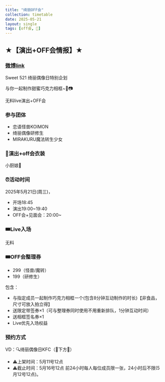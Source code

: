 ```yaml
---
title: "绮丽OFF会"
collection: timetable
date: 2025-05-21
layout: single
tags: [off会, 🎫]
---
```


## ★【演出+OFF会情报】★

### [微博link](https://weibo.com/7877829665/Pr4IFuob2)

Sweet 521 绮丽偶像日特别企划

与你一起制作甜蜜巧克力相框~🍫📷

无料live演出+OFF会

### 参与团体

- 恋语怪兽KOIMON
- 绮丽偶像研修生
- MIRAKURU魔法转生少女

### 👗演出+off会衣装

小厨娘💖

### ⏰活动时间

2025年5月21日(周三)，
- 开场18:45 
- 演出19:00~19:40 
- OFF会+见面会：20:00~

### 🎟Live入场

无料
### 🎟OFF会整理券
- 299（怪兽/魔转）
- 199（研修生）

包含：
- 与指定成员一起制作巧克力相框一个(包含8分钟互动制作的时长)【非食品，尺寸可放入拍立得】
- 送限定带签券×1（可与整理券同时使用不用重新排队，1分钟互动时间）
- 送相框签名券×1
- Live优先入场权益
  
### 预约方式

VD：🔍绮丽偶像日KFC（🔗下方🍎）

- ⚠️上架时间：5月11号12点
- ⚠️截止时间：5月16号12点
前24小时每人每位成员限一张，24小时后不限(5月12号12点)。